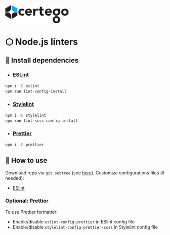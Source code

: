 <img src="../../Certego.png" alt="Certego" width="200" />

# ⬡ Node.js linters

## 🔧 Install dependencies

- ### [ESLint](https://eslint.org/)
```bash
npm i -D eslint
npm run lint-config-install
```

- ### [Stylelint](https://stylelint.io/)
```bash
npm i -D stylelint
npm run lint-scss-config-install
```

- ### [Prettier](https://prettier.io/)
```bash
npm i -D prettier
```

## 📖 How to use
Download repo via `git subtree` (see [here](/README.md)).
Customize configurations files (if needed):
- [ESlint](eslint/.eslintrc.json)

### Optional: Prettier
To use Prettier formatter:
- Enable/disable `eslint-config-prettier` in ESlint config file
- Enable/disable `stylelint-config-prettier-scss` in Stylelint config file
